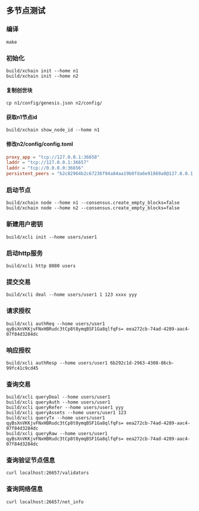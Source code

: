 
## 多节点测试

### 编译
```shell
make
```


### 初始化

```shell
build/xchain init --home n1
build/xchain init --home n2
```

#### 复制创世块
```shell
cp n1/config/genesis.json n2/config/
```

#### 获取n1节点id
```shell
build/xchain show_node_id --home n1
```

#### 修改n2/config/config.toml
```toml
proxy_app = "tcp://127.0.0.1:36658"
laddr = "tcp://127.0.0.1:36657"
laddr = "tcp://0.0.0.0:36656"
persistent_peers = "b2c82964b2c67236f94a84aa19b0fda6e91869a0@127.0.0.1:26656"
```

### 启动节点
```shell
build/xchain node --home n1 --consensus.create_empty_blocks=false
build/xchain node --home n2 --consensus.create_empty_blocks=false
```

### 新建用户密钥
```
build/xcli init --home users/user1
```

### 启动http服务
```
build/xcli http 8080 users
```

### 提交交易
```shell
build/xcli deal --home users/user1 1 123 xxxx yyy
```

### 请求授权
```shell
build/xcli authReq --home users/user1 qyBsXnVKKjvFNxHBRudc3tCp8t8ymqBSF1Ga8qlfqFs= eea272cb-74ad-4289-aac4-07f84d3284dc
```

### 响应授权
```shell
build/xcli authResp --home users/user1 6b292c1d-2963-4308-86cb-99fc41c9cd45
```

### 查询交易
```shell
build/xcli queryDeal --home users/user1
build/xcli queryAuth --home users/user1
build/xcli queryRefer --home users/user1 yyy
build/xcli queryAssets --home users/user1 123
build/xcli queryTx --home users/user1 qyBsXnVKKjvFNxHBRudc3tCp8t8ymqBSF1Ga8qlfqFs= eea272cb-74ad-4289-aac4-07f84d3284dc
build/xcli queryRaw --home users/user1 qyBsXnVKKjvFNxHBRudc3tCp8t8ymqBSF1Ga8qlfqFs= eea272cb-74ad-4289-aac4-07f84d3284dc
```

### 查询验证节点信息
```shell
curl localhost:26657/validators
```

### 查询网络信息
```shell
curl localhost:26657/net_info
```
